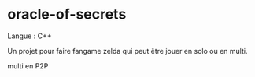 # oracle-of-secrets
Langue : C++

Un projet pour faire fangame zelda qui peut être jouer en solo ou en multi. 

multi en P2P 
